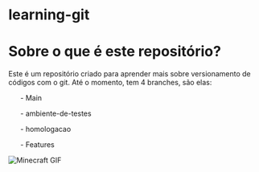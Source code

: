 # learning-git
<link rel="stylesheet" href="bluestyle.css">
<h1> Sobre o que é este repositório? </h1>

<p>Este é um repositório criado para aprender mais sobre versionamento de códigos com o git. Até o momento, tem 4 branches, são elas:</p>
    <ul> - Main </ul>
        <ul> - ambiente-de-testes </ul>
            <ul> - homologacao </ul>
                <ul> - Features </ul>

![Minecraft GIF](https://giphy.com/gifs/minecraft-mojang-sandbox-game-minecraft-live-JpQ0l1Csvud9xKuIDF)
